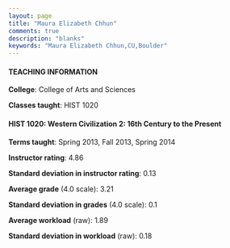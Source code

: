 ```yaml
---
layout: page
title: "Maura Elizabeth Chhun" 
comments: true
description: "blanks"
keywords: "Maura Elizabeth Chhun,CU,Boulder"
---
```

<head>
<script src="https://ajax.googleapis.com/ajax/libs/jquery/2.1.3/jquery.min.js"></script>
<script src="https://dl.dropboxusercontent.com/s/pc42nxpaw1ea4o9/highcharts.js?dl=0"></script>
<!-- <script src="../assets/js/highcharts.js"></script> -->
<style type="text/css">@font-face {
	font-family: "Bebas Neue";
	src: url(https://www.filehosting.org/file/details/544349/BebasNeue Regular.otf) format("opentype");
	}
	h1.Bebas { 
		font-family: "Bebas Neue", Verdana, Tahoma;
	}
</style>
</head>
	   
#### TEACHING INFORMATION

**College**: College of Arts and Sciences

**Classes taught**: HIST 1020

#### HIST 1020: Western Civilization 2: 16th Century to the Present

**Terms taught**: Spring 2013, Fall 2013, Spring 2014

**Instructor rating**: 4.86

**Standard deviation in instructor rating**: 0.13

**Average grade** (4.0 scale): 3.21

**Standard deviation in grades** (4.0 scale): 0.1

**Average workload** (raw): 1.89

**Standard deviation in workload** (raw): 0.18

